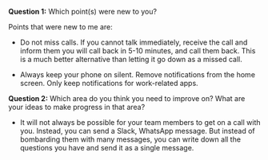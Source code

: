 **Question 1:** Which point(s) were new to you?

Points that were new to me are:

- Do not miss calls. If you cannot talk immediately, receive the call and inform them you will call back in 5-10 minutes, and call them back. This is a much better alternative than letting it go down as a missed call.

- Always keep your phone on silent. Remove notifications from the home screen. Only keep notifications for work-related apps.

**Question 2:** Which area do you think you need to improve on? What are your ideas to make progress in that area?

- It will not always be possible for your team members to get on a call with you. Instead, you can send a Slack, WhatsApp message. But instead of bombarding them with many messages, you can write down all the questions you have and send it as a single message.
